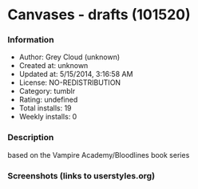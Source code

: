 # Canvases - drafts (101520)

### Information
- Author: Grey Cloud (unknown)
- Created at: unknown
- Updated at: 5/15/2014, 3:16:58 AM
- License: NO-REDISTRIBUTION
- Category: tumblr
- Rating: undefined
- Total installs: 19
- Weekly installs: 0


### Description
based on the Vampire Academy/Bloodlines book series


### Screenshots (links to userstyles.org)



